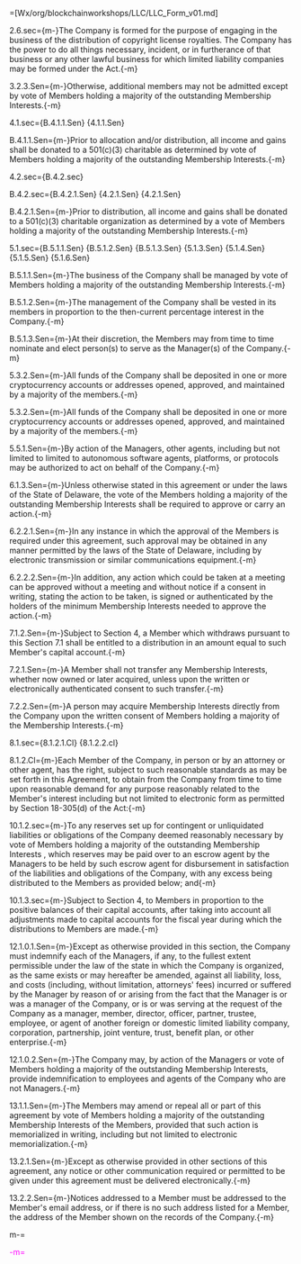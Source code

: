 =[Wx/org/blockchainworkshops/LLC/LLC_Form_v01.md]

2.6.sec={m-}The Company is formed for the purpose of engaging in the business of the distribution of copyright license royalties.  The Company has the power to do all things necessary, incident, or in furtherance of that business or any other lawful business for which limited liability companies may be formed under the Act.{-m}

3.2.3.Sen={m-}Otherwise, additional members may not be admitted except by vote of Members holding a majority of the outstanding Membership Interests.{-m}

4.1.sec={B.4.1.1.Sen} {4.1.1.Sen}

B.4.1.1.Sen={m-}Prior to allocation and/or distribution, all income and gains shall be donated to a 501(c)(3) charitable as determined by vote of Members holding a majority of the outstanding Membership Interests.{-m}


4.2.sec={B.4.2.sec}

B.4.2.sec={B.4.2.1.Sen} {4.2.1.Sen} {4.2.1.Sen}

B.4.2.1.Sen={m-}Prior to distribution, all income and gains shall be donated to a 501(c)(3) charitable organization as determined by a vote of Members holding a majority of the outstanding Membership Interests.{-m}

5.1.sec={B.5.1.1.Sen} {B.5.1.2.Sen} {B.5.1.3.Sen} {5.1.3.Sen}  {5.1.4.Sen} {5.1.5.Sen} {5.1.6.Sen}

B.5.1.1.Sen={m-}The business of the Company shall be managed by vote of Members holding a majority of the outstanding Membership Interests.{-m}

B.5.1.2.Sen={m-}The management of the Company shall be vested in its members in proportion to the then-current percentage interest in the Company.{-m}

B.5.1.3.Sen={m-}At their discretion, the Members may from time to time nominate and elect person(s) to serve as the Manager(s) of the Company.{-m}


5.3.2.Sen={m-}All funds of the Company shall be deposited in one or more cryptocurrency accounts or addresses opened, approved, and maintained by a majority of the members.{-m}

5.3.2.Sen={m-}All funds of the Company shall be deposited in one or more cryptocurrency accounts or addresses opened, approved, and maintained by a majority of the members.{-m}


5.5.1.Sen={m-}By action of the Managers, other agents, including but not limited to limited to autonomous software agents, platforms, or protocols may be authorized to act on behalf of the Company.{-m}


6.1.3.Sen={m-}Unless otherwise stated in this agreement or under the laws of the State of Delaware, the vote of the Members holding a majority of the outstanding Membership Interests shall be required to approve or carry an action.{-m}

6.2.2.1.Sen={m-}In any instance in which the approval of the Members is required under this agreement, such approval may be obtained in any manner permitted by the laws of the State of Delaware, including by electronic transmission or similar communications equipment.{-m} 

6.2.2.2.Sen={m-}In addition, any action which could be taken at a meeting can be approved without a meeting and without notice if a consent in writing, stating the action to be taken, is signed or authenticated by the holders of the minimum Membership Interests needed to approve the action.{-m}

7.1.2.Sen={m-}Subject to Section 4, a Member which withdraws pursuant to this Section 7.1 shall be entitled to a distribution in an amount equal to such Member's capital account.{-m}

7.2.1.Sen={m-}A Member shall not transfer any Membership Interests, whether now owned or later acquired, unless upon the written or electronically authenticated consent to such transfer.{-m}  

7.2.2.Sen={m-}A person may acquire Membership Interests directly from the Company upon the written consent  of Members holding a majority of the Membership Interests.{-m}

8.1.sec={8.1.2.1.Cl}  {8.1.2.2.cl}

8.1.2.Cl={m-}Each Member of the Company, in person or by an attorney or other agent, has the right, subject to such reasonable standards as may be set forth in this Agreement, to obtain from the Company from time to time upon reasonable demand for any purpose reasonably related to the Member's interest including but not limited to electronic form as permitted by Section 18-305(d) of the Act:{-m}


10.1.2.sec={m-}To any reserves set up for contingent or unliquidated liabilities or obligations of the Company deemed reasonably necessary by vote of Members holding a majority of the outstanding Membership Interests , which reserves may be paid over to an escrow agent by the Managers to be held by such escrow agent for disbursement in satisfaction of the liabilities and obligations of the Company, with any excess being distributed to the Members as provided below; and{-m}

10.1.3.sec={m-}Subject to Section 4, to Members in proportion to the positive balances of their capital accounts, after taking into account all adjustments made to capital accounts for the fiscal year during which the distributions to Members are made.{-m}

12.1.0.1.Sen={m-}Except as otherwise provided in this section, the Company must indemnify each of the Managers, if any, to the fullest extent permissible under the law of the state in which the Company is organized, as the same exists or may hereafter be amended, against all liability, loss, and costs (including, without limitation, attorneys' fees) incurred or suffered by the Manager by reason of or arising from the fact that the Manager is or was a manager of the Company, or is or was serving at the request of the Company as a manager, member, director, officer, partner, trustee, employee, or agent of another foreign or domestic limited liability company, corporation, partnership, joint venture, trust, benefit plan, or other enterprise.{-m}

12.1.0.2.Sen={m-}The Company may, by action of the Managers or vote of Members holding a majority of the outstanding Membership Interests, provide indemnification to employees and agents of the Company who are not Managers.{-m}

13.1.1.Sen={m-}The Members may amend or repeal all or part of this agreement by vote of Members holding a majority of the outstanding Membership Interests of the Members, provided that such action is memorialized in writing, including but not limited to electronic memorialization.{-m}

13.2.1.Sen={m-}Except as otherwise provided in other sections of this agreement, any notice or other communication required or permitted to be given under this agreement must be delivered electronically.{-m}

13.2.2.Sen={m-}Notices addressed to a Member must be addressed to the Member's email address, or if there is no such address listed for a Member, the address of the Member shown on the records of the Company.{-m}


m-=<font color="magenta">

-m=</font>